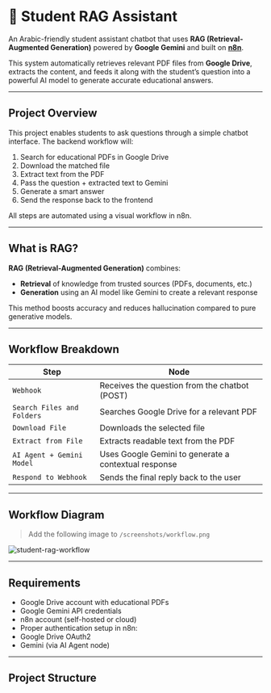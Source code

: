 # 🤖 Student RAG Assistant

An Arabic-friendly student assistant chatbot that uses **RAG (Retrieval-Augmented Generation)** powered by **Google Gemini** and built on **[n8n](https://n8n.io)**.

This system automatically retrieves relevant PDF files from **Google Drive**, extracts the content, and feeds it along with the student’s question into a powerful AI model to generate accurate educational answers.

---

## Project Overview

This project enables students to ask questions through a simple chatbot interface. The backend workflow will:

1. Search for educational PDFs in Google Drive
2. Download the matched file
3. Extract text from the PDF
4. Pass the question + extracted text to Gemini
5. Generate a smart answer
6. Send the response back to the frontend

All steps are automated using a visual workflow in n8n.

---

##  What is RAG?

**RAG (Retrieval-Augmented Generation)** combines:

- **Retrieval** of knowledge from trusted sources (PDFs, documents, etc.)
- **Generation** using an AI model like Gemini to create a relevant response

This method boosts accuracy and reduces hallucination compared to pure generative models.

---

##  Workflow Breakdown

| Step | Node |
|------|------|
| `Webhook` | Receives the question from the chatbot (POST) |
| `Search Files and Folders` | Searches Google Drive for a relevant PDF |
| `Download File` | Downloads the selected file |
| `Extract from File` | Extracts readable text from the PDF |
| `AI Agent + Gemini Model` | Uses Google Gemini to generate a contextual response |
| `Respond to Webhook` | Sends the final reply back to the user |

---

##  Workflow Diagram

> Add the following image to `/screenshots/workflow.png`

![student-rag-workflow](./screenshots/workflow.png)

---

##  Requirements

-  Google Drive account with educational PDFs
-  Google Gemini API credentials
-  n8n account (self-hosted or cloud)
-  Proper authentication setup in n8n:
  - Google Drive OAuth2
  - Gemini (via AI Agent node)

---

##  Project Structure

